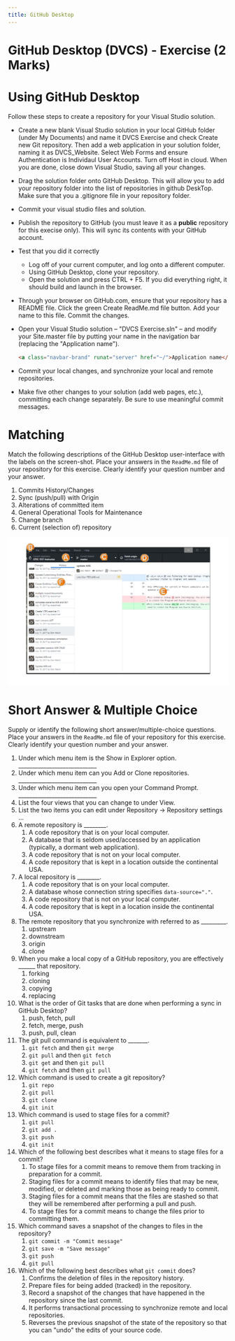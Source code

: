 ```yaml
---
title: GitHub Desktop
---
```

# GitHub Desktop (DVCS) - Exercise (2 Marks)

# Using GitHub Desktop

Follow these steps to create a repository for your Visual Studio solution.

- Create a new blank Visual Studio solution in your local GitHub folder (under My Documents) and name it DVCS Exercise and check Create new Git repository. Then add a web application in your solution folder, naming it as DVCS_Website. Select Web Forms and ensure Authentication is Individaul User Accounts. Turn off Host in cloud. When you are done, close down Visual Studio, saving all your changes.
- Drag the solution folder onto GitHub Desktop. This will allow you to add your repository folder into the list of repositories in github DeskTop. Make sure that you a .gitignore file in your repository folder.
- Commit your visual studio files and solution.
- Publish the repository to GitHub (you must leave it as a **public** repository for this execise only). This will sync its contents with your GitHub account.
- Test that you did it correctly
    - Log off of your current computer, and log onto a different computer.
    - Using GitHub Desktop, clone your repository.
    - Open the solution and press CTRL + F5. If you did everything right, it should build and launch in the browser.
- Through your browser on GitHub.com, ensure that your repository has a README file. Click the green Create ReadMe.md file button. Add your name to this file. Commit the changes.
- Open your Visual Studio solution – "DVCS Exercise.sln" – and modify your Site.master file by putting your name in the navigation bar (replacing the "Application name").

    ```html
    <a class="navbar-brand" runat="server" href="~/">Application name</a>
    ```
    
- Commit your local changes, and synchronize your local and remote repositories.
- Make five other changes to your solution (add web pages, etc.), committing each change separately. Be sure to use meaningful commit messages.

# Matching

Match the following descriptions of the GitHub Desktop user-interface with the labels on the screen-shot. Place your answers in the `ReadMe.md` file of your repository for this exercise. Clearly identify your question number and your answer.

1. Commits History/Changes
2. Sync (push/pull) with Origin
3. Alterations of committed item
4. General Operational Tools for Maintenance
5. Change branch
6. Current (selection of) repository

![](./dvcs/new_desktop_jan2018.png)

# Short Answer & Multiple Choice

Supply or identify the following short answer/multiple-choice questions. Place your answers in the `ReadMe.md` file of your repository for this exercise. Clearly identify your question number and your answer.

1. Under which menu item is the Show in Explorer option. ____________________________
1. Under which menu item can you Add or Clone repositories. ____________________________
1. Under which menu item can you open your Command Prompt. ____________________________
1. List the four views that you can change to under View.
1. List the two items you can edit under Repository → Repository settings ...
1. A remote repository is ________.
    1. A code repository that is on your local computer.
    1. A database that is seldom used/accessed by an application (typically, a dormant web application).
    1. A code repository that is not on your local computer.
    1. A code repository that is kept in a location outside the continental USA.
1. A local repository is ________.
    1. A code repository that is on your local computer.
    1. A database whose connection string specifies `data-source="."`.
    1. A code repository that is not on your local computer.
    1. A code repository that is kept in a location inside the continental USA.
1. The remote repository that you synchronize with referred to as _________.
    1. upstream
    1. downstream
    1. origin
    1. clone
1. When you make a local copy of a GitHub repository, you are effectively ______ that repository.
    1. forking
    1. cloning
    1. copying
    1. replacing
1. What is the order of Git tasks that are done when performing a sync in GitHub Desktop?
    1. push, fetch, pull
    1. fetch, merge, push
    1. push, pull, clean
1. The git pull command is equivalent to _______.
    1. `git fetch` and then `git merge`
    1. `git pull` and then `git fetch`
    1. `git get` and then `git pull`
    1. `git fetch` and then `git pull`
1. Which command is used to create a git repository?
    1. `git repo`
    1. `git pull`
    1. `git clone`
    1. `git init`
1. Which command is used to stage files for a commit?
    1. `git pull`
    1. `git add .`
    1. `git push`
    1. `git init`
1. Which of the following best describes what it means to stage files for a commit?
    1. To stage files for a commit means to remove them from tracking in preparation for a commit.
    1. Staging files for a commit means to identify files that may be new, modified, or deleted and marking those as being ready to commit.
    1. Staging files for a commit means that the files are stashed so that they will be remembered after performing a pull and push.
    1. To stage files for a commit means to change the files prior to committing them.
1. Which command saves a snapshot of the changes to files in the repository?
    1. `git commit -m "Commit message"`
    1. `git save -m "Save message"`
    1. `git push`
    1. `git pull`
1. Which of the following best describes what `git commit` does?
    1. Confirms the deletion of files in the repository history.
    1. Prepare files for being added (tracked) in the repository.
    1. Record a snapshot of the changes that have happened in the repository since the last commit.
    1. It performs transactional processing to synchronize remote and local repositories.
    1. Reverses the previous snapshot of the state of the repository so that you can "undo" the edits of your source code.
